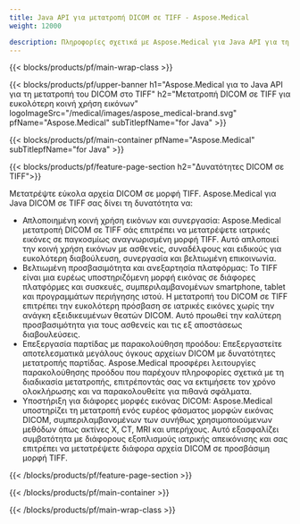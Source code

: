 ```yaml
---
title: Java API για μετατροπή DICOM σε TIFF - Aspose.Medical
weight: 12000

description: Πληροφορίες σχετικά με Aspose.Medical για Java API για τη μετατροπή DICOM σε TIFF
---
```


{{< blocks/products/pf/main-wrap-class >}}

{{< blocks/products/pf/upper-banner h1="Aspose.Medical για το Java API για τη μετατροπή του DICOM στο TIFF" h2="Μετατροπή DICOM σε TIFF για ευκολότερη κοινή χρήση εικόνων" logoImageSrc="/medical/images/aspose_medical-brand.svg" pfName="Aspose.Medical" subTitlepfName="for Java" >}}

{{< blocks/products/pf/main-container pfName="Aspose.Medical" subTitlepfName="for Java" >}}

{{< blocks/products/pf/feature-page-section h2="Δυνατότητες DICOM σε TIFF">}}

<p>Μετατρέψτε εύκολα αρχεία DICOM σε μορφή TIFF. Aspose.Medical για Java DICOM σε TIFF σας δίνει τη δυνατότητα να:</p>

<ul>
<li>Απλοποιημένη κοινή χρήση εικόνων και συνεργασία: Aspose.Medical μετατροπή DICOM σε TIFF σάς επιτρέπει να μετατρέψετε ιατρικές εικόνες σε παγκοσμίως αναγνωρισμένη μορφή TIFF. Αυτό απλοποιεί την κοινή χρήση εικόνων με ασθενείς, συναδέλφους και ειδικούς για ευκολότερη διαβούλευση, συνεργασία και βελτιωμένη επικοινωνία.</li>
<li>Βελτιωμένη προσβασιμότητα και ανεξαρτησία πλατφόρμας: Το TIFF είναι μια ευρέως υποστηριζόμενη μορφή εικόνας σε διάφορες πλατφόρμες και συσκευές, συμπεριλαμβανομένων smartphone, tablet και προγραμμάτων περιήγησης ιστού. Η μετατροπή του DICOM σε TIFF επιτρέπει την ευκολότερη πρόσβαση σε ιατρικές εικόνες χωρίς την ανάγκη εξειδικευμένων θεατών DICOM. Αυτό προωθεί την καλύτερη προσβασιμότητα για τους ασθενείς και τις εξ αποστάσεως διαβουλεύσεις.</li>
<li>Επεξεργασία παρτίδας με παρακολούθηση προόδου: Επεξεργαστείτε αποτελεσματικά μεγάλους όγκους αρχείων DICOM με δυνατότητες μετατροπής παρτίδας. Aspose.Medical προσφέρει λειτουργίες παρακολούθησης προόδου που παρέχουν πληροφορίες σχετικά με τη διαδικασία μετατροπής, επιτρέποντάς σας να εκτιμήσετε τον χρόνο ολοκλήρωσης και να παρακολουθείτε για πιθανά σφάλματα.</li>
<li>Υποστήριξη για διάφορες μορφές εικόνας DICOM: Aspose.Medical υποστηρίζει τη μετατροπή ενός ευρέος φάσματος μορφών εικόνας DICOM, συμπεριλαμβανομένων των συνήθως χρησιμοποιούμενων μεθόδων όπως ακτίνες Χ, CT, MRI και υπερήχους. Αυτό εξασφαλίζει συμβατότητα με διάφορους εξοπλισμούς ιατρικής απεικόνισης και σας επιτρέπει να μετατρέψετε διάφορα αρχεία DICOM σε προσβάσιμη μορφή TIFF.</li>
</ul>

{{< /blocks/products/pf/feature-page-section >}}

{{< /blocks/products/pf/main-container >}}

{{< /blocks/products/pf/main-wrap-class >}}